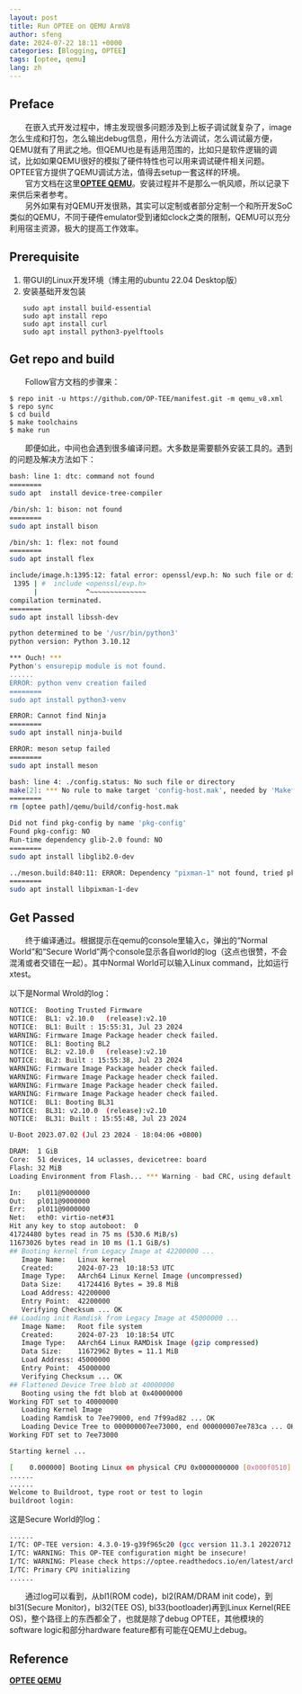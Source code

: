 ```yaml
---
layout: post
title: Run OPTEE on QEMU ArmV8
author: sfeng
date: 2024-07-22 18:11 +0000
categories: [Blogging, OPTEE]
tags: [optee, qemu]
lang: zh
---
```


## Preface

&emsp;&emsp;在嵌入式开发过程中，博主发现很多问题涉及到上板子调试就复杂了，image怎么生成和打包，怎么输出debug信息，用什么方法调试，怎么调试最方便，QEMU就有了用武之地。但QEMU也是有适用范围的，比如只是软件逻辑的调试，比如如果QEMU很好的模拟了硬件特性也可以用来调试硬件相关问题。OPTEE官方提供了QEMU调试方法，值得去setup一套这样的环境。  
&emsp;&emsp;官方文档在这里[**OPTEE QEMU**](https://optee.readthedocs.io/en/latest/building/devices/qemu.html)。安装过程并不是那么一帆风顺，所以记录下来供后来者参考。  
&emsp;&emsp;另外如果有对QEMU开发很熟，其实可以定制或者部分定制一个和所开发SoC类似的QEMU，不同于硬件emulator受到诸如clock之类的限制，QEMU可以充分利用宿主资源，极大的提高工作效率。  

## Prerequisite

1. 带GUI的Linux开发环境（博主用的ubuntu 22.04 Desktop版）  
2. 安装基础开发包装  
   ```shell
   sudo apt install build-essential
   sudo apt install repo
   sudo apt install curl
   sudo apt install python3-pyelftools
   ```

## Get repo and build

&emsp;&emsp;Follow官方文档的步骤来：  

```shell
$ repo init -u https://github.com/OP-TEE/manifest.git -m qemu_v8.xml
$ repo sync
$ cd build
$ make toolchains
$ make run
```

&emsp;&emsp;即便如此，中间也会遇到很多编译问题。大多数是需要额外安装工具的。遇到的问题及解决方法如下：  


```bash
bash: line 1: dtc: command not found
========
sudo apt  install device-tree-compiler
```

```bash
/bin/sh: 1: bison: not found
========
sudo apt install bison
```

```bash
/bin/sh: 1: flex: not found
========
sudo apt install flex
```

```bash
include/image.h:1395:12: fatal error: openssl/evp.h: No such file or directory
 1395 | #  include <openssl/evp.h>
      |            ^~~~~~~~~~~~~~~
compilation terminated.
========
sudo apt install libssh-dev
```

```bash
python determined to be '/usr/bin/python3'
python version: Python 3.10.12

*** Ouch! ***
Python's ensurepip module is not found.
......
ERROR: python venv creation failed
========
sudo apt install python3-venv
```

```bash
ERROR: Cannot find Ninja
========
sudo apt install ninja-build
```

```bash
ERROR: meson setup failed
========
sudo apt install meson
```

```bash
bash: line 4: ./config.status: No such file or directory
make[2]: *** No rule to make target 'config-host.mak', needed by 'Makefile.prereqs'.  Stop.
========
rm [optee path]/qemu/build/config-host.mak
```

```bash
Did not find pkg-config by name 'pkg-config'
Found pkg-config: NO
Run-time dependency glib-2.0 found: NO
========
sudo apt install libglib2.0-dev
```

```bash
../meson.build:840:11: ERROR: Dependency "pixman-1" not found, tried pkgconfig
========
sudo apt install libpixman-1-dev
```

## Get Passed
&emsp;&emsp;终于编译通过。根据提示在qemu的console里输入c，弹出的“Normal World”和“Secure World”两个console显示各自world的log（这点也很赞，不会混淆或者交错在一起）。其中Normal World可以输入Linux command，比如运行xtest。  

以下是Normal Wrold的log：  

```bash
NOTICE:  Booting Trusted Firmware
NOTICE:  BL1: v2.10.0	(release):v2.10
NOTICE:  BL1: Built : 15:55:31, Jul 23 2024
WARNING: Firmware Image Package header check failed.
NOTICE:  BL1: Booting BL2
NOTICE:  BL2: v2.10.0	(release):v2.10
NOTICE:  BL2: Built : 15:55:38, Jul 23 2024
WARNING: Firmware Image Package header check failed.
WARNING: Firmware Image Package header check failed.
WARNING: Firmware Image Package header check failed.
WARNING: Firmware Image Package header check failed.
NOTICE:  BL1: Booting BL31
NOTICE:  BL31: v2.10.0	(release):v2.10
NOTICE:  BL31: Built : 15:55:48, Jul 23 2024

U-Boot 2023.07.02 (Jul 23 2024 - 18:04:06 +0800)

DRAM:  1 GiB
Core:  51 devices, 14 uclasses, devicetree: board
Flash: 32 MiB
Loading Environment from Flash... *** Warning - bad CRC, using default environment

In:    pl011@9000000
Out:   pl011@9000000
Err:   pl011@9000000
Net:   eth0: virtio-net#31
Hit any key to stop autoboot:  0 
41724480 bytes read in 75 ms (530.6 MiB/s)
11673026 bytes read in 10 ms (1.1 GiB/s)
## Booting kernel from Legacy Image at 42200000 ...
   Image Name:   Linux kernel
   Created:      2024-07-23  10:18:53 UTC
   Image Type:   AArch64 Linux Kernel Image (uncompressed)
   Data Size:    41724416 Bytes = 39.8 MiB
   Load Address: 42200000
   Entry Point:  42200000
   Verifying Checksum ... OK
## Loading init Ramdisk from Legacy Image at 45000000 ...
   Image Name:   Root file system
   Created:      2024-07-23  10:18:54 UTC
   Image Type:   AArch64 Linux RAMDisk Image (gzip compressed)
   Data Size:    11672962 Bytes = 11.1 MiB
   Load Address: 45000000
   Entry Point:  45000000
   Verifying Checksum ... OK
## Flattened Device Tree blob at 40000000
   Booting using the fdt blob at 0x40000000
Working FDT set to 40000000
   Loading Kernel Image
   Loading Ramdisk to 7ee79000, end 7f99ad82 ... OK
   Loading Device Tree to 000000007ee73000, end 000000007ee783ca ... OK
Working FDT set to 7ee73000

Starting kernel ...

[    0.000000] Booting Linux on physical CPU 0x0000000000 [0x000f0510]
......
......
Welcome to Buildroot, type root or test to login
buildroot login:

```

这是Secure World的log：  

```bash
......
I/TC: OP-TEE version: 4.3.0-19-g39f965c20 (gcc version 11.3.1 20220712 (Arm GNU Toolchain 11.3.Rel1)) #1 Tue Jul 23 07:48:03 UTC 2024 aarch64
I/TC: WARNING: This OP-TEE configuration might be insecure!
I/TC: WARNING: Please check https://optee.readthedocs.io/en/latest/architecture/porting_guidelines.html
I/TC: Primary CPU initializing
......
```

&emsp;&emsp;通过log可以看到，从bl1(ROM code)，bl2(RAM/DRAM init code)，到bl31(Secure Monitor)，bl32(TEE OS), bl33(bootloader)再到Linux Kernel(REE OS)，整个路径上的东西都全了，也就是除了debug OPTEE，其他模块的software logic和部分hardware feature都有可能在QEMU上debug。  

## Reference
[**OPTEE QEMU**](https://optee.readthedocs.io/en/latest/building/devices/qemu.html)



